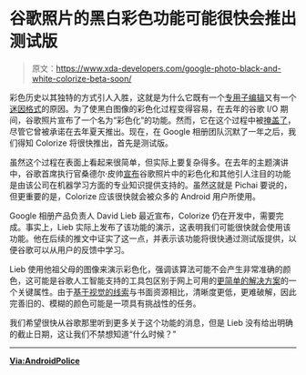 # 谷歌照片的黑白彩色功能可能很快会推出测试版

> 原文：<https://www.xda-developers.com/google-photo-black-and-white-colorize-beta-soon/>

彩色历史以其独特的方式引人入胜，这就是为什么它既有一个[专用子编辑](https://www.reddit.com/r/Colorization/)又有一个[迷因格式](https://www.reddit.com/r/fakehistoryporn/)的原因。为了使黑白图像的彩色化过程变得容易，在去年的谷歌 I/O 期间，谷歌照片宣布了一个名为“彩色化”的功能。然而，它在这个过程中被[掩盖了](https://support.google.com/photos/thread/422021?hl=en)，尽管它曾被承诺在去年夏天推出。现在，在 Google 相册团队沉默了一年之后，我们得知 Colorize 将很快推出，首先是测试版。

虽然这个过程在表面上看起来很简单，但实际上要复杂得多。在去年的主题演讲中，谷歌首席执行官桑德尔·皮帅[宣布](https://youtu.be/ogfYd705cRs?t=907)谷歌照片中的彩色化和其他引人注目的功能是由该公司在机器学习方面的专业知识提供支持的。虽然这就是 Pichai 要说的，但更重要的是，Colorize 应该很快就会被众多的 Android 用户所使用。

Google 相册产品负责人 David Lieb 最近宣布，Colorize 仍在开发中，需要完成。事实上，Lieb 实际上发布了该功能的演示，这表明我们可能很快就会使用该功能。他在后续的推文中证实了这一点，并表示该功能将很快通过测试版提供，以便谷歌可以从用户的反馈中学习。

Lieb 使用他祖父母的图像来演示彩色化，强调该算法可能不会产生非常准确的颜色，这可能是谷歌人工智能支持的工具包区别于网上可用的[更简单的解决方案](https://www.colorize.ml/)的一个关键属性。由于[基于视觉的线索](https://www.xda-developers.com/google-photos-may-soon-get-manual-bokeh-and-color-pop-effects/)与书面资源相比，清晰度更低，更难破解，因此完善旧的、模糊的颜色可能是一项具有挑战性的任务。

我们希望很快从谷歌那里听到更多关于这个功能的消息，但是 Lieb 没有给出明确的截止日期，这让我们不禁想知道“什么时候？”

* * *

[**Via:AndroidPolice**](https://www.androidpolice.com/2019/05/09/a-year-after-colorize-was-teased-google-photos-chief-says-beta-is-coming-soon/)